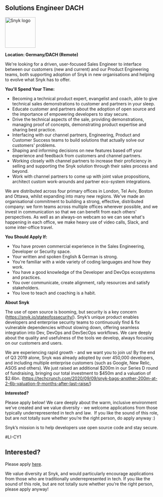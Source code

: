 Solutions Engineer DACH
---

<img src="https://res.cloudinary.com/snyk/image/upload/v1537345894/press-kit/brand/logo-black.png" width="100" alt="Snyk logo" />

<p><strong>Location: Germany/DACH (Remote)</strong></p>
<p>We're looking for a driven, user-focused Sales Engineer to interface between our customers (new and current) and our Product Engineering teams, both supporting adoption of Snyk in new organisations and helping to evolve what Snyk has to offer.</p>
<p><strong>You'll Spend Your Time:&nbsp;</strong></p>
<ul>
<li>Becoming a technical product expert, evangelist and coach, able to give technical sales demonstrations to customer and partners in your sleep.</li>
<li>Educate customer and partners about the adoption of open source and the importance of empowering developers to stay secure.</li>
<li>Drive the technical aspects of the sale, providing demonstrations, managing proof of concepts, demonstrating product expertise and sharing best practice.</li>
<li>Interfacing with our channel partners, Engineering, Product and Customer Success teams to build solutions that actually solve our customers' problems.</li>
<li>Shaping and informing decisions on new features based off your experience and feedback from customers and channel partners.</li>
<li>Working closely with channel partners to increase their proficiency in selling and supporting the Snyk solution through their sales process and beyond.</li>
<li>Work with channel partners to come up with joint value propositions, architect custom work-arounds and partner eco-system integrations.</li>
</ul>
<p>We are distributed across four primary offices in London, Tel Aviv, Boston and Ottawa, whilst expanding into many new regions. We've made an organisational commitment to building a strong, effective, distributed company: we form teams across multiple offices wherever possible, and we invest in communication so that we can benefit from each others' perspectives. As well as an always-on webcam so we can see what's happening in each office, we make heavy use of video calls, Slack, and some inter-office travel.</p>
<p><strong>You Should Apply If:&nbsp;</strong></p>
<ul>
<li>You have proven commercial experience in the Sales Engineering, Developer or Security space.</li>
<li>Your written and spoken English &amp; German is strong.</li>
<li>You're familiar with a wide variety of coding languages and how they work.</li>
<li>You have a good knowledge of the Developer and DevOps ecosystems and practices.</li>
<li>You over communicate, create alignment, rally resources and satisfy stakeholders.</li>
<li>You love to teach and coaching is a habit.</li>
</ul>
<p><strong>About Snyk</strong></p>
<p><span style="font-weight: 400;">The use of open source is booming, but security is a key concern (</span><a href="https://snyk.io/stateofossecurity/"><span style="font-weight: 400;">https://snyk.io/stateofossecurity/</span></a><span style="font-weight: 400;">). Snyk’s unique product enables developers and enterprise security teams to continuously find &amp; fix vulnerable dependencies without slowing down, offering seamless integration into Dev, DevOps and DevSecOps workflows. We care deeply about the quality and usefulness of the tools we develop, always focusing on our customers and users.&nbsp;</span></p>
<p><span style="font-weight: 400;">We are experiencing rapid growth - and we want you to join us! By the end of Q3 2019 alone, Snyk was already adopted by over 450,000 developers, and including multiple enterprise customers (such as Google, New Relic, ASOS and others). We just raised an additional $200m in our Series D round of fundraising, bringing our total investment to $450m and a valuation of $2.6bn. (</span><a href="https://techcrunch.com/2020/09/09/snyk-bags-another-200m-at-2-6b-valuation-9-months-after-last-raise/"><span style="font-weight: 400;">https://techcrunch.com/2020/09/09/snyk-bags-another-200m-at-2-6b-valuation-9-months-after-last-raise/</span></a><span style="font-weight: 400;">)</span></p>
<p><strong>Interested?</strong></p>
<p><span style="font-weight: 400;">Please apply below! We care deeply about the warm, inclusive environment we’ve created and we value diversity - we welcome applications from those typically underrepresented in tech and law.&nbsp; If you like the sound of this role, but are not totally sure whether you’re the right person, do apply anyway :)</span></p>
<p><span style="font-weight: 400;">Snyk’s mission is to help developers use open source code and stay secure. </span></p>
<p><span style="font-weight: 400;">#LI-CY1</span></p>

Interested?
---

Please apply [here](https://boards.greenhouse.io/snyk/jobs/4891833002#app).

We value diversity at Snyk, and would particularly encourage applications from those who are traditionally underrepresented in tech.
If you like the sound of this role, but are not totally sure whether you’re the right person, please apply anyway!
